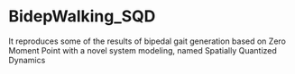 # BidepWalking_SQD
It reproduces some of the results of bipedal gait generation based on Zero Moment Point with a novel system modeling, named Spatially Quantized Dynamics
